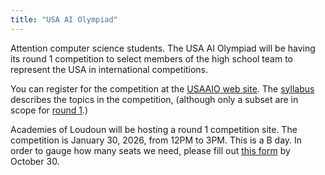 ```yaml
---
title: "USA AI Olympiad"
---
```


Attention computer science students. The USA AI Olympiad will be having its round 1 competition to select members of the high school team to represent the USA in international competitions.

You can register for the competition at the [USAAIO web site](https://www.usaaio.org/). The [syllabus](https://www.usaaio.org/syllabus) describes the topics in the competition, (although only a subset are in scope for [round 1](https://www.usaaio.org/2026-usa-na-aio).)

Academies of Loudoun will be hosting a round 1 competition site. The competition is January 30, 2026, from 12PM to 3PM. This is a B day. In order to gauge how many seats we need, please fill out [this form](https://docs.google.com/forms/d/1eDaZ0zm-QOBspeKIZCsSB_7oWgfQmLWmBVHK8YHbeRo/edit) by October 30.
